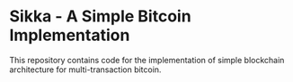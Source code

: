 # Sikka - A Simple Bitcoin Implementation
This repository contains code for the implementation of simple blockchain architecture for multi-transaction bitcoin.
